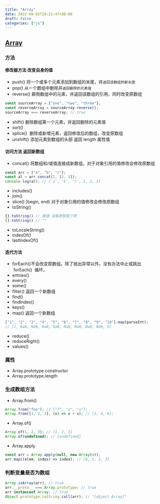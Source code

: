 ```yaml
---
title: "Array"
date: 2022-09-01T20:21:47+08:00
draft: false
categories: ["js"]
---
```


## [Array](https://developer.mozilla.org/zh-CN/docs/Web/JavaScript/Reference/Global_Objects/Array)

### 方法

#### 修改器方法 改变自身的值

- push() 将一个或多个元素添加到数组的末尾，并`返回该数组的新长度`
- pop() 从一个数组中删除并`返回删除的元素值`
- reverse() 颠倒数组中的元素，并返回该数组的引用，同时改变原数组

```javascript
const sourceArray = ["one", "two", "three"];
const reverseArray = sourceArray.reverse();
sourceArray === reverseArray; // true
```

- shift() 删除数组第一个元素，并返回删除的元素值
- sort()
- splice()  删除或新增元素，返回修改后的数组，改变原数组
- unshift() 添加元素到数组的头部 返回 length 属性值

#### 访问方法 返回新数组

- concat() 将数组和/或值连接成新数组，对于对象引用的值修改会修改原数组

```javascript
const arr = ["a", "b", "c"];
const al = arr.concat(1, [2, 3]);
console.log(al); // ['a', 'b', 'c', 1, 2, 3]
```

- includes()
- join()
- slice() [begin, end) 对于对象引用的值修改会修改原数组
- toString()

```js
{}.toString() // 报错 没有原型链了吧
[].toString() // ""
```

- toLocaleString()
- indexOf()
- lastIndexOf()

#### 迭代方法

- forEach()不会改变原数组。除了抛出异常以外，没有办法中止或跳出  forEach()  循环。
- entries()
- every()
- some()
- filter() 返回一个新数组
- find()
- findIndex()
- keys()
- map() 返回一个新数组

```javascript
["1", "2", "3", "4", "5", "6", "7", "8", "9", "10"].map(parseInt);
// [1, NaN, NaN, NaN, NaN, NaN, NaN, NaN, NaN, 9]
```

- reduce()
- reduceRight()
- values()

### 属性

- Array.prototype.constructor
- Array.prototype.length

### 生成数组方法

- Array.from()

```javascript
Array.from("foo"); // ["f", "o", "o"];
Array.from([1, 2, 3], (x) => x + x); // [2, 4, 6];
```

- Array.of()

```javascript
Array.of(1, 2, 3); // [1, 2, 3]
Array.of(undefined); // [undefined]
```

- Array.apply

```javascript
const arr = Array.apply(null, new Array(4));
arr.map((elem, index) => index); // [0, 1, 2, 3]
```

### 判断变量是否为数组

```js
Array.isArray(arr); // true
arr.__proto__ === Array.prototype; // true
arr instanceof Array; // true
Object.prototype.toString.call(arr); // "[object Array]"
```
